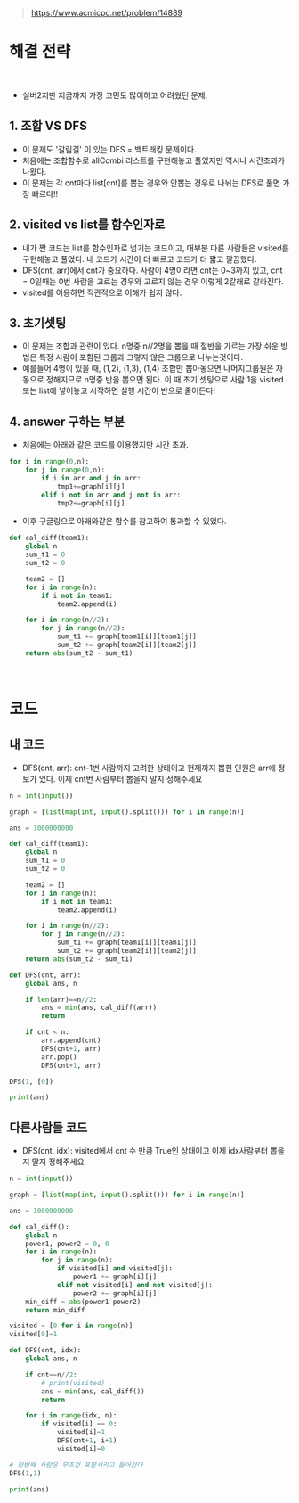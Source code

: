 > [ https://www.acmicpc.net/problem/14889 ]( https://www.acmicpc.net/problem/14889 )   

# 해결 전략

</br>

- 실버2지만 지금까지 가장 고민도 많이하고 어려웠던 문제.

## 1. 조합 VS DFS
- 이 문제도 '갈림길' 이 있는 DFS = 백트래킹 문제이다.
- 처음에는 조합함수로 allCombi 리스트를 구현해놓고 풀었지만 역시나 시간초과가 나왔다.
- 이 문제는 각 cnt마다 list[cnt]를 뽑는 경우와 안뽑는 경우로 나뉘는 DFS로 풀면 가장 빠르다!!

## 2. visited vs list를 함수인자로
- 내가 짠 코드는 list를 함수인자로 넘기는 코드이고, 대부분 다른 사람들은 visited를 구현해놓고 풀었다. 내 코드가 시간이 더 빠르고 코드가 더 짧고 깔끔했다.
- DFS(cnt, arr)에서 cnt가 중요하다. 사람이 4명이라면 cnt는 0~3까지 있고, cnt = 0일때는 0번 사람을 고르는 경우와 고르지 않는 경우 이렇게 2갈래로 갈라진다.
- visited를 이용하면 직관적으로 이해가 쉽지 않다.

## 3. 초기셋팅
- 이 문제는 조합과 관련이 있다. n명중 n//2명을 뽑을 때 절반을 가르는 가장 쉬운 방법은 특정 사람이 포함된 그룹과 그렇지 않은 그룹으로 나누는것이다.
- 예를들어 4명이 있을 때, (1,2), (1,3), (1,4) 조합만 뽑아놓으면 나머지그룹원은 자동으로 정해지므로 n명중 반을 뽑으면 된다. 이 때 초기 셋팅으로 사람 1을 visited 또는 list에 넣어놓고 시작하면 실행 시간이 반으로 줄어든다!

## 4. answer 구하는 부분
- 처음에는 아래와 같은 코드를 이용했지만 시간 초과.
```python
for i in range(0,n):
    for j in range(0,n):
        if i in arr and j in arr:
            tmp1+=graph[i][j]
        elif i not in arr and j not in arr:
            tmp2+=graph[i][j]
```
- 이후 구글링으로 아래와같은 함수를 참고하여 통과할 수 있었다.
```python
def cal_diff(team1):
    global n
    sum_t1 = 0
    sum_t2 = 0

    team2 = []
    for i in range(n):
        if i not in team1:
            team2.append(i)

    for i in range(n//2):
        for j in range(n//2):
            sum_t1 += graph[team1[i]][team1[j]]
            sum_t2 += graph[team2[i]][team2[j]]
    return abs(sum_t2 - sum_t1)
```

</br>

# 코드

## 내 코드

- DFS(cnt, arr): cnt-1번 사람까지 고려한 상태이고 현재까지 뽑힌 인원은 arr에 정보가 있다. 이제 cnt번 사람부터 뽑을지 말지 정해주세요

```python
n = int(input())

graph = [list(map(int, input().split())) for i in range(n)]

ans = 1000000000

def cal_diff(team1):
    global n
    sum_t1 = 0
    sum_t2 = 0

    team2 = []
    for i in range(n):
        if i not in team1:
            team2.append(i)

    for i in range(n//2):
        for j in range(n//2):
            sum_t1 += graph[team1[i]][team1[j]]
            sum_t2 += graph[team2[i]][team2[j]]
    return abs(sum_t2 - sum_t1)

def DFS(cnt, arr):
    global ans, n

    if len(arr)==n//2:
        ans = min(ans, cal_diff(arr))
        return

    if cnt < n:
        arr.append(cnt)
        DFS(cnt+1, arr)
        arr.pop()
        DFS(cnt+1, arr)

DFS(1, [0])

print(ans)
```

## 다른사람들 코드

- DFS(cnt, idx): visited에서 cnt 수 만큼 True인 상태이고 이제 idx사람부터 뽑을지 말지 정해주세요

```python
n = int(input())

graph = [list(map(int, input().split())) for i in range(n)]

ans = 1000000000

def cal_diff():
    global n
    power1, power2 = 0, 0
    for i in range(n):
        for j in range(n):
            if visited[i] and visited[j]:
                power1 += graph[i][j]
            elif not visited[i] and not visited[j]:
                power2 += graph[i][j]
    min_diff = abs(power1-power2)
    return min_diff

visited = [0 for i in range(n)]
visited[0]=1

def DFS(cnt, idx):
    global ans, n

    if cnt==n//2:
        # print(visited)
        ans = min(ans, cal_diff())
        return

    for i in range(idx, n):
        if visited[i] == 0:
            visited[i]=1
            DFS(cnt+1, i+1)
            visited[i]=0

# 첫번째 사람은 무조건 포함시키고 들어간다
DFS(1,1)

print(ans)
```